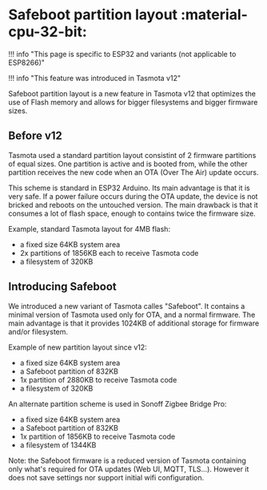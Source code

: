 # Safeboot partition layout :material-cpu-32-bit:

!!! info "This page is specific to ESP32 and variants (not applicable to ESP8266)"

!!! info "This feature was introduced in Tasmota v12"

Safeboot partition layout is a new feature in Tasmota v12 that optimizes the use of Flash memory and allows for bigger filesystems and bigger firmware sizes.

## Before v12

Tasmota used a standard partition layout consistint of 2 firmware partitions of equal sizes. One partition is active and is booted from, while the other partition receives the new code when an OTA (Over The Air) update occurs.

This scheme is standard in ESP32 Arduino. Its main advantage is that it is very safe. If a power failure occurs during the OTA update, the device is not bricked and reboots on the untouched version. The main drawback is that it consumes a lot of flash space, enough to contains twice the firmware size.

Example, standard Tasmota layout for 4MB flash:

- a fixed size 64KB system area
- 2x partitions of 1856KB each to receive Tasmota code
- a filesystem of 320KB

## Introducing Safeboot

We introduced a new variant of Tasmota calles "Safeboot". It contains a minimal version of Tasmota used only for OTA, and a normal firmware. The main advantage is that it provides 1024KB of additional storage for firmware and/or filesystem.


Example of new partition layout since v12:

- a fixed size 64KB system area
- a Safeboot partition of 832KB
- 1x partition of 2880KB to receive Tasmota code
- a filesystem of 320KB

An alternate partition scheme is used in Sonoff Zigbee Bridge Pro:

- a fixed size 64KB system area
- a Safeboot partition of 832KB
- 1x partition of 1856KB to receive Tasmota code
- a filesystem of 1344KB

Note: the Safeboot firmware is a reduced version of Tasmota containing only what's required for OTA updates (Web UI, MQTT, TLS...). However it does not save settings nor support initial wifi configuration.